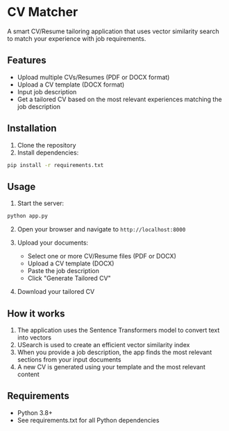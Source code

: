 # CV Matcher

A smart CV/Resume tailoring application that uses vector similarity search to match your experience with job requirements.

## Features

- Upload multiple CVs/Resumes (PDF or DOCX format)
- Upload a CV template (DOCX format)
- Input job description
- Get a tailored CV based on the most relevant experiences matching the job description

## Installation

1. Clone the repository
2. Install dependencies:
```bash
pip install -r requirements.txt
```

## Usage

1. Start the server:
```bash
python app.py
```

2. Open your browser and navigate to `http://localhost:8000`

3. Upload your documents:
   - Select one or more CV/Resume files (PDF or DOCX)
   - Upload a CV template (DOCX)
   - Paste the job description
   - Click "Generate Tailored CV"

4. Download your tailored CV

## How it works

1. The application uses the Sentence Transformers model to convert text into vectors
2. USearch is used to create an efficient vector similarity index
3. When you provide a job description, the app finds the most relevant sections from your input documents
4. A new CV is generated using your template and the most relevant content

## Requirements

- Python 3.8+
- See requirements.txt for all Python dependencies
